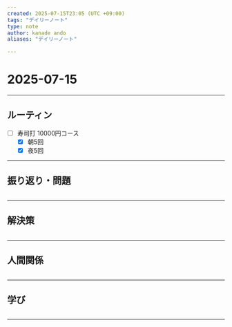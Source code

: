 ```yaml
---
created: 2025-07-15T23:05 (UTC +09:00)
tags: "デイリーノート"
type: note
author: kanade ando
aliases: "デイリーノート"

---
```


# 2025-07-15
---
## ルーティン
- [ ] 寿司打 10000円コース
	- [x] 朝5回
	- [x] 夜5回
---
## 振り返り・問題
```plain text

```
---
## 解決策
```plain text

```
---
## 人間関係
```plain text

```
---
## 学び
```plain text

```
---

